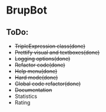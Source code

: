 # BrupBot

## ToDo:
- ~~TripleExpression class(done)~~
- ~~Prettify visual and textboxes(done)~~
- ~~Logging options(done)~~
- ~~Refactor code(done)~~
- ~~Help menu(done)~~
- ~~Hard mode(done)~~
- ~~Global code refactor(done)~~
- ~~Documentation~~
- Statistics
- Rating